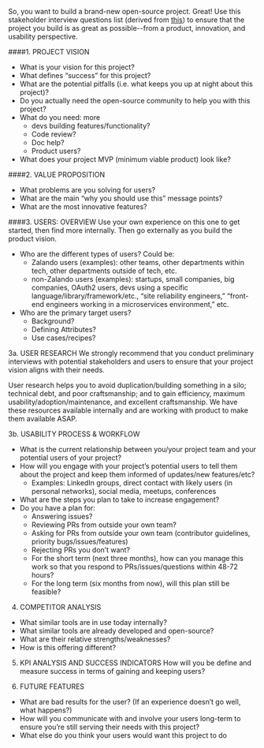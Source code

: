 So, you want to build a brand-new open-source project. Great! Use this stakeholder interview questions list (derived from [this](http://www.uxapprentice.com/resources/stakeholder-interview-template/)) to ensure that the project you build is as great as possible--from a product, innovation, and usability perspective.

####1. PROJECT VISION
- What is your vision for this project?
- What defines “success” for this project?
- What are the potential pitfalls (i.e. what keeps you up at night about this project)?
- Do you actually need the open-source community to help you with this project?
- What do you need: more 
  - devs building features/functionality? 
  - Code review? 
  - Doc help? 
  - Product users? 
- What does your project MVP (minimum viable product) look like?

####2. VALUE PROPOSITION
- What problems are you solving for users? 
- What are the main “why you should use this” message points?
- What are the most innovative features?

####3. USERS: OVERVIEW
Use your own experience on this one to get started, then find more internally. Then go externally as you build the product vision.
- Who are the different types of users? Could be: 
  - Zalando users (examples): other teams, other departments within tech, other departments outside of tech, etc.
  - non-Zalando users (examples): startups, small companies, big companies, OAuth2 users, devs using a specific language/library/framework/etc., “site reliability engineers,” “front-end engineers working in a microservices environment,” etc. 
- Who are the primary target users?
  - Background?
  - Defining Attributes?
  - Use cases/recipes? 
 
3a. USER RESEARCH
We strongly recommend that you conduct preliminary interviews with potential stakeholders and users to ensure that your project vision aligns with their needs. 

User research helps you to avoid duplication/building something in a silo; technical debt, and poor craftsmanship; and to gain efficiency, maximum usability/adoption/maintenance, and excellent craftsmanship. We have these resources available internally and are working with product to make them available ASAP.

3b. USABILITY PROCESS & WORKFLOW  
- What is the current relationship between you/your project team and your potential users of your project?
- How will you engage with your project’s potential users to tell them about the project and keep them informed of updates/new features/etc? 
  - Examples: LinkedIn groups, direct contact with likely users (in personal networks), social media, meetups, conferences 
- What are the steps you plan to take to increase engagement?
- Do you have a plan for:
  - Answering issues?
  - Reviewing PRs from outside your own team?
  - Asking for PRs from outside your own team (contributor guidelines, priority bugs/issues/features)
  - Rejecting PRs you don’t want?
  - For the short term (next three months), how can you manage this work so that you respond to PRs/issues/questions within 48-72 hours?
  - For the long term (six months from now), will this plan still be feasible? 

4. COMPETITOR ANALYSIS
- What similar tools are in use today internally?
- What similar tools are already developed and open-source?
- What are their relative strengths/weaknesses?
- How is this offering different?

5. KPI ANALYSIS AND SUCCESS INDICATORS
How will you be define and measure success in terms of gaining and keeping users?  

6. FUTURE FEATURES
- What are bad results for the user? (If an experience doesn’t go well, what happens?)
- How will you communicate with and involve your users long-term to ensure you’re still serving their needs with this project?
- What else do you think your users would want this project to do
